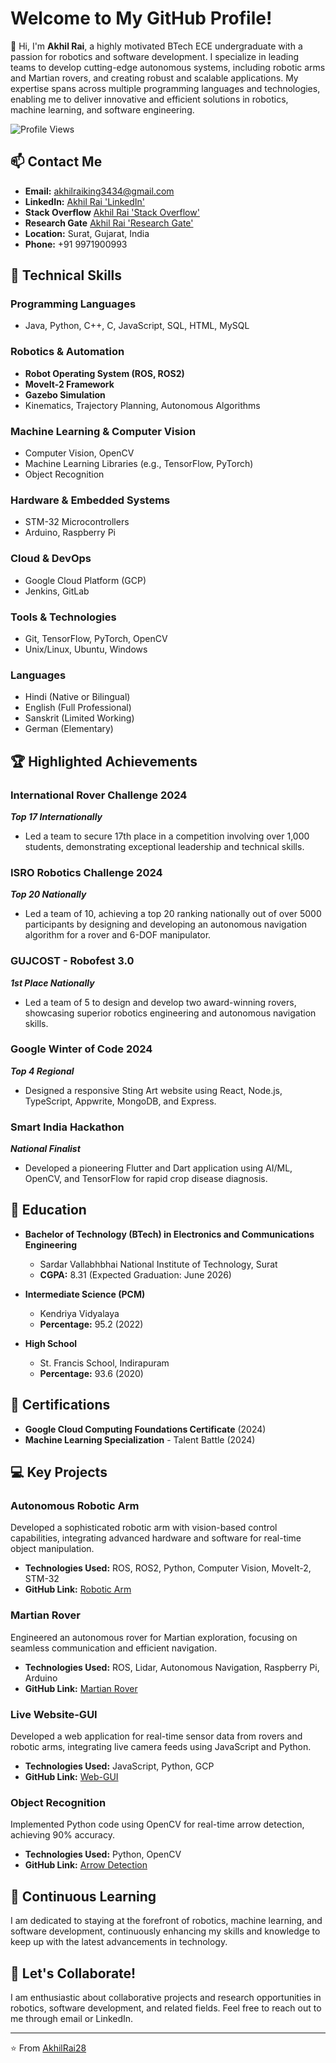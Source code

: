 # Welcome to My GitHub Profile!

👋 Hi, I'm **Akhil Rai**, a highly motivated BTech ECE undergraduate with a passion for robotics and software development. I specialize in leading teams to develop cutting-edge autonomous systems, including robotic arms and Martian rovers, and creating robust and scalable applications. My expertise spans across multiple programming languages and technologies, enabling me to deliver innovative and efficient solutions in robotics, machine learning, and software engineering.

![Profile Views](https://komarev.com/ghpvc/?username=AkhilRai28&style=flat-square&color=blue)

## 📫 Contact Me
- **Email:** [akhilraiking3434@gmail.com](mailto:akhilraiking3434@gmail.com)
- **LinkedIn:** [Akhil Rai 'LinkedIn'](https://www.linkedin.com/in/akhil-rai-10686928b/)
- **Stack Overflow** [Akhil Rai 'Stack Overflow'](https://stackoverflow.com/users/25370207/akhil)
- **Research Gate** [Akhil Rai 'Research Gate'](https://www.researchgate.net/profile/Akhil-Rai)
- **Location:** Surat, Gujarat, India
- **Phone:** +91 9971900993

## 🔧 Technical Skills

### Programming Languages
- Java, Python, C++, C, JavaScript, SQL, HTML, MySQL

### Robotics & Automation
- **Robot Operating System (ROS, ROS2)**
- **MoveIt-2 Framework**
- **Gazebo Simulation**
- Kinematics, Trajectory Planning, Autonomous Algorithms

### Machine Learning & Computer Vision
- Computer Vision, OpenCV
- Machine Learning Libraries (e.g., TensorFlow, PyTorch)
- Object Recognition

### Hardware & Embedded Systems
- STM-32 Microcontrollers
- Arduino, Raspberry Pi

### Cloud & DevOps
- Google Cloud Platform (GCP)
- Jenkins, GitLab

### Tools & Technologies
- Git, TensorFlow, PyTorch, OpenCV
- Unix/Linux, Ubuntu, Windows

### Languages
- Hindi (Native or Bilingual)
- English (Full Professional)
- Sanskrit (Limited Working)
- German (Elementary)

## 🏆 Highlighted Achievements

### **International Rover Challenge 2024**
**_Top 17 Internationally_**
- Led a team to secure 17th place in a competition involving over 1,000 students, demonstrating exceptional leadership and technical skills.

### **ISRO Robotics Challenge 2024**
**_Top 20 Nationally_**
- Led a team of 10, achieving a top 20 ranking nationally out of over 5000 participants by designing and developing an autonomous navigation algorithm for a rover and 6-DOF manipulator.

### **GUJCOST - Robofest 3.0**
**_1st Place Nationally_**
- Led a team of 5 to design and develop two award-winning rovers, showcasing superior robotics engineering and autonomous navigation skills.

### **Google Winter of Code 2024**
**_Top 4 Regional_**
- Designed a responsive Sting Art website using React, Node.js, TypeScript, Appwrite, MongoDB, and Express.

### **Smart India Hackathon**
**_National Finalist_**
- Developed a pioneering Flutter and Dart application using AI/ML, OpenCV, and TensorFlow for rapid crop disease diagnosis.

## 📘 Education

- **Bachelor of Technology (BTech) in Electronics and Communications Engineering**
  - Sardar Vallabhbhai National Institute of Technology, Surat
  - **CGPA:** 8.31 (Expected Graduation: June 2026)

- **Intermediate Science (PCM)**
  - Kendriya Vidyalaya
  - **Percentage:** 95.2 (2022)

- **High School**
  - St. Francis School, Indirapuram
  - **Percentage:** 93.6 (2020)

## 📜 Certifications

- **Google Cloud Computing Foundations Certificate** (2024)
- **Machine Learning Specialization** - Talent Battle (2024)

## 💻 Key Projects

### **Autonomous Robotic Arm**
Developed a sophisticated robotic arm with vision-based control capabilities, integrating advanced hardware and software for real-time object manipulation.
- **Technologies Used:** ROS, ROS2, Python, Computer Vision, MoveIt-2, STM-32
- **GitHub Link:** [Robotic Arm](https://github.com/AkhilRai28/Robotic-Arms)

### **Martian Rover**
Engineered an autonomous rover for Martian exploration, focusing on seamless communication and efficient navigation.
- **Technologies Used:** ROS, Lidar, Autonomous Navigation, Raspberry Pi, Arduino
- **GitHub Link:** [Martian Rover](https://github.com/AkhilRai28/Mars-Rover)

### **Live Website-GUI**
Developed a web application for real-time sensor data from rovers and robotic arms, integrating live camera feeds using JavaScript and Python.
- **Technologies Used:** JavaScript, Python, GCP
- **GitHub Link:** [Web-GUI](https://github.com/AkhilRai28/Web-GUI)

### **Object Recognition**
Implemented Python code using OpenCV for real-time arrow detection, achieving 90% accuracy.
- **Technologies Used:** Python, OpenCV
- **GitHub Link:** [Arrow Detection](https://github.com/AkhilRai28/Arrow-Detection)

## 🌱 Continuous Learning
I am dedicated to staying at the forefront of robotics, machine learning, and software development, continuously enhancing my skills and knowledge to keep up with the latest advancements in technology.

## 🤝 Let's Collaborate!
I am enthusiastic about collaborative projects and research opportunities in robotics, software development, and related fields. Feel free to reach out to me through email or LinkedIn.

---

⭐️ From [AkhilRai28](https://github.com/AkhilRai28)
